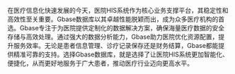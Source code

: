 在医疗信息化快速发展的今天，医院HIS系统作为核心业务支撑平台，其稳定性和高效性至关重要。Gbase数据库以其卓越性能脱颖而出，成为众多医疗机构的首选。Gbase专注于为医院提供定制化的数据解决方案，确保海量医疗数据的安全存储与高效处理。通过强大的数据分析能力，Gbase助力医院优化资源配置，提升服务效率。无论是患者信息管理、诊疗记录保存还是财务结算，Gbase都能提供精准可靠的支持。选择Gbase数据库，就是选择了让医院HIS系统更加智能化、便捷化，从而更好地服务于广大患者，推动医疗行业迈向更高水平。